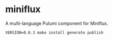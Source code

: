 # miniflux

A multi-language Pulumi component for Miniflux.

```
VERSION=0.0.3 make install generate publish
```
